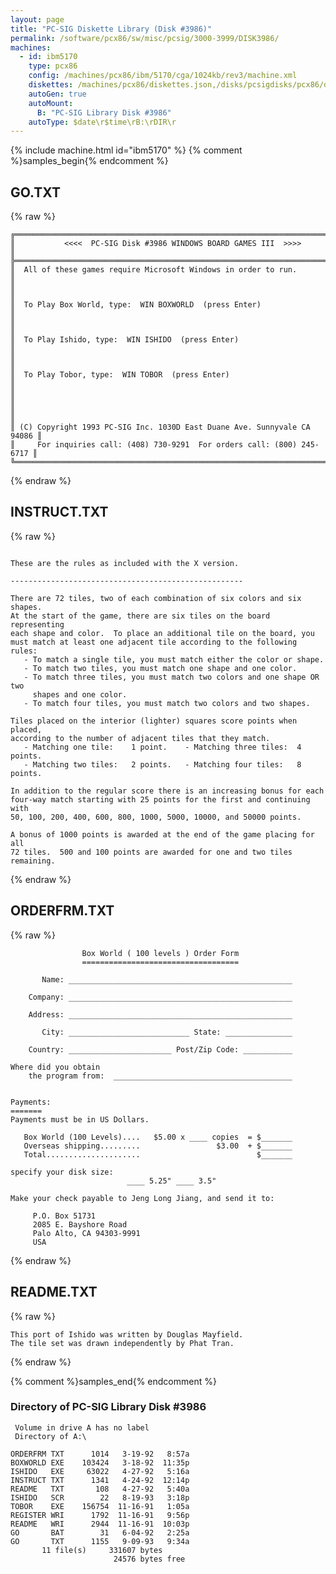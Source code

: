 ```yaml
---
layout: page
title: "PC-SIG Diskette Library (Disk #3986)"
permalink: /software/pcx86/sw/misc/pcsig/3000-3999/DISK3986/
machines:
  - id: ibm5170
    type: pcx86
    config: /machines/pcx86/ibm/5170/cga/1024kb/rev3/machine.xml
    diskettes: /machines/pcx86/diskettes.json,/disks/pcsigdisks/pcx86/diskettes.json
    autoGen: true
    autoMount:
      B: "PC-SIG Library Disk #3986"
    autoType: $date\r$time\rB:\rDIR\r
---
```


{% include machine.html id="ibm5170" %}
{% comment %}samples_begin{% endcomment %}

## GO.TXT

{% raw %}
```
╔═════════════════════════════════════════════════════════════════════════╗
║           <<<<  PC-SIG Disk #3986 WINDOWS BOARD GAMES III  >>>>         ║
╠═════════════════════════════════════════════════════════════════════════╣
║  All of these games require Microsoft Windows in order to run.          ║
║                                                                         ║
║  To Play Box World, type:  WIN BOXWORLD  (press Enter)                  ║
║                                                                         ║
║  To Play Ishido, type:  WIN ISHIDO  (press Enter)                       ║
║                                                                         ║
║  To Play Tobor, type:  WIN TOBOR  (press Enter)                         ║
║                                                                         ║
║                                                                         ║
║ (C) Copyright 1993 PC-SIG Inc. 1030D East Duane Ave. Sunnyvale CA 94086 ║
║     For inquiries call: (408) 730-9291  For orders call: (800) 245-6717 ║
╚═════════════════════════════════════════════════════════════════════════╝
```
{% endraw %}

## INSTRUCT.TXT

{% raw %}
```

These are the rules as included with the X version.

----------------------------------------------------

There are 72 tiles, two of each combination of six colors and six shapes.
At the start of the game, there are six tiles on the board representing
each shape and color.  To place an additional tile on the board, you
must match at least one adjacent tile according to the following rules:
   - To match a single tile, you must match either the color or shape.
   - To match two tiles, you must match one shape and one color.
   - To match three tiles, you must match two colors and one shape OR two
     shapes and one color.
   - To match four tiles, you must match two colors and two shapes.

Tiles placed on the interior (lighter) squares score points when placed,
according to the number of adjacent tiles that they match.
   - Matching one tile:    1 point.    - Matching three tiles:  4 points.
   - Matching two tiles:   2 points.   - Matching four tiles:   8 points.

In addition to the regular score there is an increasing bonus for each
four-way match starting with 25 points for the first and continuing with
50, 100, 200, 400, 600, 800, 1000, 5000, 10000, and 50000 points.

A bonus of 1000 points is awarded at the end of the game placing for all
72 tiles.  500 and 100 points are awarded for one and two tiles remaining.
```
{% endraw %}

## ORDERFRM.TXT

{% raw %}
```
                Box World ( 100 levels ) Order Form
                ===================================

       Name: __________________________________________________

    Company: __________________________________________________

    Address: __________________________________________________

       City: ___________________________ State: _______________

    Country: _______________________ Post/Zip Code: ___________

Where did you obtain
    the program from:  ________________________________________


Payments:
=======
Payments must be in US Dollars.

   Box World (100 Levels)....   $5.00 x ____ copies  = $_______
   Overseas shipping.........                 $3.00  + $_______
   Total.....................                          $_______

specify your disk size:
                          ____ 5.25" ____ 3.5"

Make your check payable to Jeng Long Jiang, and send it to:

     P.O. Box 51731
     2085 E. Bayshore Road
     Palo Alto, CA 94303-9991
     USA
```
{% endraw %}

## README.TXT

{% raw %}
```
This port of Ishido was written by Douglas Mayfield.
The tile set was drawn independently by Phat Tran.

```
{% endraw %}

{% comment %}samples_end{% endcomment %}

### Directory of PC-SIG Library Disk #3986

     Volume in drive A has no label
     Directory of A:\

    ORDERFRM TXT      1014   3-19-92   8:57a
    BOXWORLD EXE    103424   3-18-92  11:35p
    ISHIDO   EXE     63022   4-27-92   5:16a
    INSTRUCT TXT      1341   4-24-92  12:14p
    README   TXT       108   4-27-92   5:40a
    ISHIDO   SCR        22   8-19-93   3:18p
    TOBOR    EXE    156754  11-16-91   1:05a
    REGISTER WRI      1792  11-16-91   9:56p
    README   WRI      2944  11-16-91  10:03p
    GO       BAT        31   6-04-92   2:25a
    GO       TXT      1155   9-09-93   9:34a
           11 file(s)     331607 bytes
                           24576 bytes free
